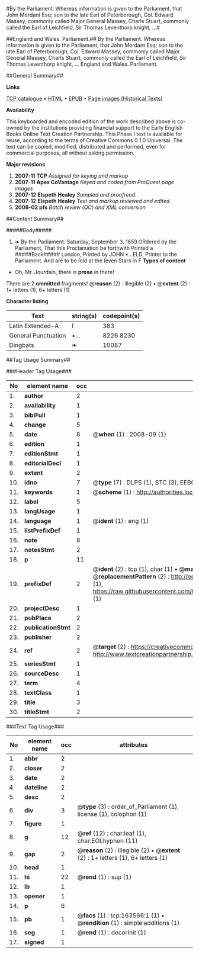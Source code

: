 #By the Parliament. Whereas information is given to the Parliament, that John Mordant Esq; son to the late Earl of Peterborough, Col. Edward Massey, commonly called Major General Massey, Charls Stuart, commonly called the Earl of Leichfield, Sir Thomas Leventhorp knight, ...#

##England and Wales. Parliament.##
By the Parliament. Whereas information is given to the Parliament, that John Mordant Esq; son to the late Earl of Peterborough, Col. Edward Massey, commonly called Major General Massey, Charls Stuart, commonly called the Earl of Leichfield, Sir Thomas Leventhorp knight, ...
England and Wales. Parliament.

##General Summary##

**Links**

[TCP catalogue](http://www.ota.ox.ac.uk/tcp/)  • 
[HTML](http://tei.it.ox.ac.uk/tcp/Texts-HTML/free/A83/A83613.html)  • 
[EPUB](http://tei.it.ox.ac.uk/tcp/Texts-EPUB/free/A83/A83613.epub) • 
[Page images (Historical Texts)](https://data.historicaltexts.jisc.ac.uk/view?pubId=eebo-99869996e&pageId=eebo-99869996e-163566-1)

**Availability**

This keyboarded and encoded edition of the
	       work described above is co-owned by the institutions
	       providing financial support to the Early English Books
	       Online Text Creation Partnership. This Phase I text is
	       available for reuse, according to the terms of Creative
	       Commons 0 1.0 Universal. The text can be copied,
	       modified, distributed and performed, even for
	       commercial purposes, all without asking permission.

**Major revisions**

1. __2007-11__ __TCP__ *Assigned for keying and markup*
1. __2007-11__ __Apex CoVantage__ *Keyed and coded from ProQuest page images*
1. __2007-12__ __Elspeth Healey__ *Sampled and proofread*
1. __2007-12__ __Elspeth Healey__ *Text and markup reviewed and edited*
1. __2008-02__ __pfs__ *Batch review (QC) and XML conversion*

##Content Summary##

#####Body#####

1. ❧ By the Parliament.
Saturday, September 3. 1659.ORdered by the Parliament, That this Proclamation be forthwith Printed a
#####Back#####
London, Printed by JOHN •…ELD, Printer to the Parliament. And are to be ſold at the ſeven Stars in F
**Types of content**

  * Oh, Mr. Jourdain, there is **prose** in there!

There are 2 **ommitted** fragments! 
 @__reason__ (2) : illegible (2)  •  @__extent__ (2) : 1+ letters (1), 6+ letters (1)

**Character listing**


|Text|string(s)|codepoint(s)|
|---|---|---|
|Latin Extended-A|ſ|383|
|General Punctuation|•…|8226 8230|
|Dingbats|❧|10087|

##Tag Usage Summary##

###Header Tag Usage###

|No|element name|occ|attributes|
|---|---|---|---|
|1.|__author__|2||
|2.|__availability__|1||
|3.|__biblFull__|1||
|4.|__change__|5||
|5.|__date__|8| @__when__ (1) : 2008-09 (1)|
|6.|__edition__|1||
|7.|__editionStmt__|1||
|8.|__editorialDecl__|1||
|9.|__extent__|2||
|10.|__idno__|7| @__type__ (7) : DLPS (1), STC (3), EEBO-CITATION (1), PROQUEST (1), VID (1)|
|11.|__keywords__|1| @__scheme__ (1) : http://authorities.loc.gov/ (1)|
|12.|__label__|5||
|13.|__langUsage__|1||
|14.|__language__|1| @__ident__ (1) : eng (1)|
|15.|__listPrefixDef__|1||
|16.|__note__|8||
|17.|__notesStmt__|2||
|18.|__p__|11||
|19.|__prefixDef__|2| @__ident__ (2) : tcp (1), char (1)  •  @__matchPattern__ (2) : ([0-9\-]+):([0-9IVX]+) (1), (.+) (1)  •  @__replacementPattern__ (2) : http://eebo.chadwyck.com/downloadtiff?vid=$1&page=$2 (1), https://raw.githubusercontent.com/textcreationpartnership/Texts/master/tcpchars.xml#$1 (1)|
|20.|__projectDesc__|1||
|21.|__pubPlace__|2||
|22.|__publicationStmt__|2||
|23.|__publisher__|2||
|24.|__ref__|2| @__target__ (2) : https://creativecommons.org/publicdomain/zero/1.0/ (1), http://www.textcreationpartnership.org/docs/. (1)|
|25.|__seriesStmt__|1||
|26.|__sourceDesc__|1||
|27.|__term__|4||
|28.|__textClass__|1||
|29.|__title__|3||
|30.|__titleStmt__|2||


###Text Tag Usage###

|No|element name|occ|attributes|
|---|---|---|---|
|1.|__abbr__|2||
|2.|__closer__|2||
|3.|__date__|2||
|4.|__dateline__|2||
|5.|__desc__|2||
|6.|__div__|3| @__type__ (3) : order_of_Parliament (1), license (1), colophon (1)|
|7.|__figure__|1||
|8.|__g__|12| @__ref__ (12) : char:leaf (1), char:EOLhyphen (11)|
|9.|__gap__|2| @__reason__ (2) : illegible (2)  •  @__extent__ (2) : 1+ letters (1), 6+ letters (1)|
|10.|__head__|1||
|11.|__hi__|22| @__rend__ (1) : sup (1)|
|12.|__lb__|1||
|13.|__opener__|1||
|14.|__p__|6||
|15.|__pb__|1| @__facs__ (1) : tcp:163566:1 (1)  •  @__rendition__ (1) : simple:additions (1)|
|16.|__seg__|1| @__rend__ (1) : decorInit (1)|
|17.|__signed__|1||
